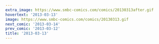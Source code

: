 ```yaml
---
extra_image: https://www.smbc-comics.com/comics/20130313after.gif
hovertext: '2013-03-13'
image: https://www.smbc-comics.com/comics/20130313.gif
next_comic: '2013-03-14'
prev_comic: '2013-03-12'
title: '2013-03-13'
---
```


